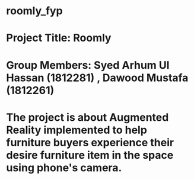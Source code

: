 # roomly_fyp
# Project Title: Roomly
# Group Members: Syed Arhum Ul Hassan (1812281) , Dawood Mustafa (1812261)
# The project is about Augmented Reality implemented to help furniture buyers experience their desire furniture item in the space using phone's camera.
